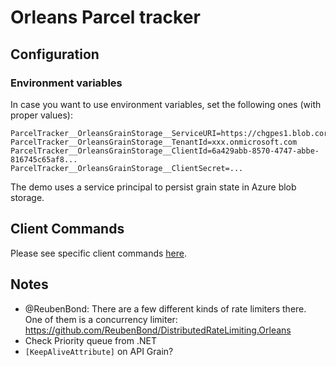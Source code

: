 # Orleans Parcel tracker

## Configuration

### Environment variables

In case you want to use environment variables, set the following ones (with proper values):

```
ParcelTracker__OrleansGrainStorage__ServiceURI=https://chgpes1.blob.core.windows.net/
ParcelTracker__OrleansGrainStorage__TenantId=xxx.onmicrosoft.com
ParcelTracker__OrleansGrainStorage__ClientId=6a429abb-8570-4747-abbe-816745c65af8...
ParcelTracker__OrleansGrainStorage__ClientSecret=...
```

The demo uses a service principal to persist grain state in Azure blob storage.

## Client Commands

Please see specific client commands [here](ParcelTracker.Client/README.md).



## Notes

- @ReubenBond: There are a few different kinds of rate limiters there. One of them is a concurrency limiter: https://github.com/ReubenBond/DistributedRateLimiting.Orleans
- Check Priority queue from .NET
- `[KeepAliveAttribute]` on API Grain?
